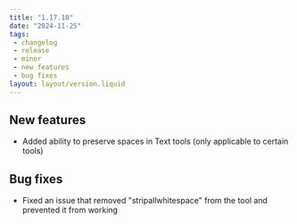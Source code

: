 ```yaml
---
title: "1.17.10"
date: "2024-11-25"
tags: 
 - changelog
 - release
 - minor
 - new features
 - bug fixes
layout: layout/version.liquid
---
```

## New features
 - Added ability to preserve spaces in Text tools (only applicable to certain tools)

## Bug fixes
- Fixed an issue that removed "stripallwhitespace" from the tool and prevented it from working
